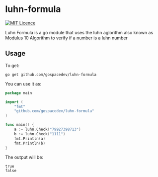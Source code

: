 # luhn-formula
[![MIT Licence](https://badges.frapsoft.com/os/mit/mit.png?v=103)](https://opensource.org/licenses/mit-license.php)

Luhn Formula is a go module that uses the luhn aglorithm also known as Modulus 10 Algorithm to verify if a number is a luhn number

## Usage
To get:
```
go get github.com/gospacedev/luhn-formula
```

You can use it as:
```go
package main

import (
	"fmt"
	"github.com/gospacedev/luhn-formula"
)

func main() {
	a := luhn.Check("79927398713")
	b := luhn.Check("1111")
	fmt.Println(a)
	fmt.Println(b)
}
```

The output will be:
```
true
false
```
